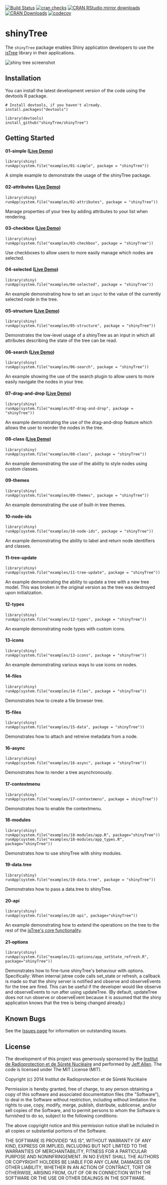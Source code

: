 [![Build Status](https://travis-ci.org/shinyTree/shinyTree.svg?branch=master)](https://travis-ci.org/shinyTree/shinyTree)
[![cran checks](https://cranchecks.info/badges/worst/shinyTree)](https://cran.r-project.org/web/checks/check_results_shinyTree.html)
[![CRAN RStudio mirror downloads](https://cranlogs.r-pkg.org/badges/shinyTree?color=brightgreen)](https://www.r-pkg.org/pkg/shinyTree)
[![CRAN Downloads](http://cranlogs.r-pkg.org/badges/grand-total/shinyTree)](https://www.rpackages.io/package/shinyTree)
[![codecov](https://codecov.io/gh/shinyTree/shinyTree/branch/master/graph/badge.svg)](https://codecov.io/gh/shinyTree/shinyTree)

shinyTree
==========

The `shinyTree` package enables Shiny application developers to use the 
[jsTree](http://jstree.com) library in their applications.

![shiny tree screenshot](https://shinyTree.github.io/shinyTree/images/st.png)

Installation
------------

You can install the latest development version of the code using the devtools R package.

```
# Install devtools, if you haven't already.
install.packages("devtools")

library(devtools)
install_github("shinyTree/shinyTree")
```


Getting Started
---------------

#### 01-simple ([Live Demo](https://trestletech.shinyapps.io/st-01-simple/))

```
library(shiny)
runApp(system.file("examples/01-simple", package = "shinyTree"))
```

A simple example to demonstrate the usage of the shinyTree package.

#### 02-attributes ([Live Demo](https://trestletech.shinyapps.io/st-02-attributes/))

```
library(shiny)
runApp(system.file("examples/02-attributes", package = "shinyTree"))
```

Manage properties of your tree by adding attributes to your list when rendering.

#### 03-checkbox ([Live Demo](https://trestletech.shinyapps.io/st-03-checkbox/))

```
library(shiny)
runApp(system.file("examples/03-checkbox", package = "shinyTree"))
```

Use checkboxes to allow users to more easily manage which nodes are selected.

#### 04-selected ([Live Demo](https://shinyTree.shinyapps.io/st-04-selected/))

```
library(shiny)
runApp(system.file("examples/04-selected", package = "shinyTree"))
```

An example demonstrating how to set an `input` to the value of the currently selected node in the tree.

#### 05-structure ([Live Demo](https://trestletech.shinyapps.io/st-05-structure/))

```
library(shiny)
runApp(system.file("examples/05-structure", package = "shinyTree"))
```

Demonstrates the low-level usage of a shinyTree as an input in which all attributes describing the state of the tree can be read.


#### 06-search ([Live Demo](https://trestletech.shinyapps.io/st-06-search/))

```
library(shiny)
runApp(system.file("examples/06-search", package = "shinyTree"))
```

An example showing the use of the search plugin to allow users to more easily navigate the nodes in your tree.

#### 07-drag-and-drop ([Live Demo](https://trestletech.shinyapps.io/st-07-drag-and-drop/))

```
library(shiny)
runApp(system.file("examples/07-drag-and-drop", package = "shinyTree"))
```

An example demonstrating the use of the drag-and-drop feature which allows the user to reorder the nodes in the tree.

#### 08-class ([Live Demo](https://trestletech.shinyapps.io/st-08-class/))

```
library(shiny)
runApp(system.file("examples/08-class", package = "shinyTree"))
```

An example demonstrating the use of the ability to style nodes using custom classes.

#### 09-themes

```
library(shiny)
runApp(system.file("examples/09-themes", package = "shinyTree"))
```

An example demonstrating the use of built-in tree themes.

#### 10-node-ids

```
library(shiny)
runApp(system.file("examples/10-node-ids", package = "shinyTree"))
```

An example demonstrating the ability to label and return node identifiers and classes.

#### 11-tree-update

```
library(shiny)
runApp(system.file("examples/11-tree-update", package = "shinyTree"))
```

An example demonstrating the ability to update a tree with a new tree model.  This was broken in the original version as the tree was destroyed upon initialization.

#### 12-types

```
library(shiny)
runApp(system.file("examples/12-types", package = "shinyTree"))
```

An example demonstrating node types with custom icons.

#### 13-icons

```
library(shiny)
runApp(system.file("examples/13-icons", package = "shinyTree"))
```

An example demonstrating various ways to use icons on nodes.

#### 14-files

```
library(shiny)
runApp(system.file("examples/14-files", package = "shinyTree"))
```

Demonstrates how to create a file browser tree.

#### 15-files

```
library(shiny)
runApp(system.file("examples/15-data", package = "shinyTree"))
```

Demonstrates how to attach and retreive metadata from a node.

#### 16-async

```
library(shiny)
runApp(system.file("examples/16-async", package = "shinyTree"))
```

Demonstrates how to render a tree asynchronously.

#### 17-contextmenu

```
library(shiny)
runApp(system.file("examples/17-contextmenu", package = shinyTree"))
```

Demonstrates how to enable the contextmenu.

#### 18-modules

```
library(shiny)
runApp(system.file("examples/18-modules/app.R", package="shinyTree"))
runApp(system.file("examples/18-modules/app_types.R", package="shinyTree"))
```

Demonstrates how to use shinyTree with shiny modules.

#### 19-data.tree
```
library(shiny)
runApp(system.file("examples/19-data.tree", package = "shinyTree"))
```

Demonstrates how to pass a data.tree to shinyTree.

#### 20-api

```
library(shiny)
runApp(system.file("examples/20-api", package="shinyTree"))
```

An example demonstrating how to extend the operations on the tree to the rest of
the [jsTree's core functionality](https://www.jstree.com/api/).

#### 21-options

```
library(shiny)
runApp(system.file("examples/21-options/app_setState_refresh.R", package="shinyTree"))
```

Demonstrates how to fine-tune shinyTree's behaviour with options. Specifically:
When internal jstree code calls set_state or refresh, a callback is made so that the shiny
server is notified and observe and observeEvents for the tree are fired.
This can be useful if the developer would like observe and observeEvents to run after
using updateTree. (By default, updateTree does not run observe or observeEvent because it
is assumed that the shiny application knows that the tree is being changed already.)

Known Bugs
----------

See the [Issues page](https://github.com/shinyTree/shinyTree/issues) for information on outstanding issues. 

License
-------

The development of this project was generously sponsored by the [Institut de 
Radioprotection et de Sûreté Nucléaire](http://www.irsn.fr/EN/Pages/home.aspx) 
and performed by [Jeff Allen](http://trestletech.com). The code is
licensed under The MIT License (MIT).

Copyright (c) 2014 Institut de Radioprotection et de Sûreté Nucléaire

Permission is hereby granted, free of charge, to any person obtaining a copy
of this software and associated documentation files (the "Software"), to deal
in the Software without restriction, including without limitation the rights
to use, copy, modify, merge, publish, distribute, sublicense, and/or sell
copies of the Software, and to permit persons to whom the Software is
furnished to do so, subject to the following conditions:

The above copyright notice and this permission notice shall be included in
all copies or substantial portions of the Software.

THE SOFTWARE IS PROVIDED "AS IS", WITHOUT WARRANTY OF ANY KIND, EXPRESS OR
IMPLIED, INCLUDING BUT NOT LIMITED TO THE WARRANTIES OF MERCHANTABILITY,
FITNESS FOR A PARTICULAR PURPOSE AND NONINFRINGEMENT. IN NO EVENT SHALL THE
AUTHORS OR COPYRIGHT HOLDERS BE LIABLE FOR ANY CLAIM, DAMAGES OR OTHER
LIABILITY, WHETHER IN AN ACTION OF CONTRACT, TORT OR OTHERWISE, ARISING FROM,
OUT OF OR IN CONNECTION WITH THE SOFTWARE OR THE USE OR OTHER DEALINGS IN
THE SOFTWARE.
